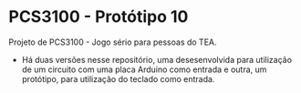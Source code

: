 # PCS3100 - Protótipo 10
Projeto de PCS3100 - Jogo sério para pessoas do TEA.
- Há duas versões nesse repositório, uma desesenvolvida para utilização de um circuito com uma placa Arduino como entrada e outra, um protótipo, para utilização do teclado como entrada.
